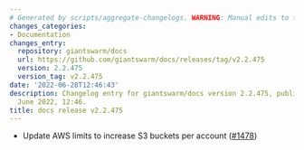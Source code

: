 ```yaml
---
# Generated by scripts/aggregate-changelogs. WARNING: Manual edits to this files will be overwritten.
changes_categories:
- Documentation
changes_entry:
  repository: giantswarm/docs
  url: https://github.com/giantswarm/docs/releases/tag/v2.2.475
  version: 2.2.475
  version_tag: v2.2.475
date: '2022-06-28T12:46:43'
description: Changelog entry for giantswarm/docs version 2.2.475, published on 28
  June 2022, 12:46.
title: docs release v2.2.475
---
```


- Update AWS limits to increase S3 buckets per account ([#1478](https://github.com/giantswarm/docs/pull/1478))
